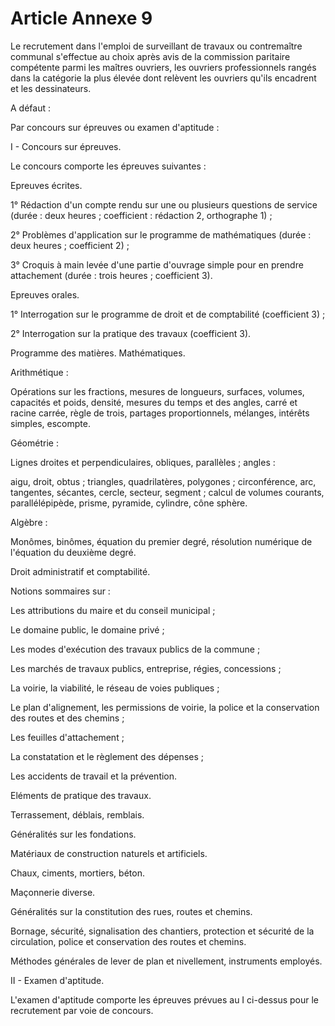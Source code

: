 # Article Annexe 9

Le recrutement dans l'emploi de surveillant de travaux ou contremaître communal s'effectue au choix après avis de la commission paritaire compétente parmi les maîtres ouvriers, les ouvriers professionnels rangés dans la catégorie la plus élevée dont relèvent les ouvriers qu'ils encadrent et les dessinateurs.

A défaut :

Par concours sur épreuves ou examen d'aptitude :

I - Concours sur épreuves.

Le concours comporte les épreuves suivantes :

Epreuves écrites.

1° Rédaction d'un compte rendu sur une ou plusieurs questions de service (durée : deux heures ; coefficient : rédaction 2, orthographe 1) ;

2° Problèmes d'application sur le programme de mathématiques (durée : deux heures ; coefficient 2) ;

3° Croquis à main levée d'une partie d'ouvrage simple pour en prendre attachement (durée : trois heures ; coefficient 3).

Epreuves orales.

1° Interrogation sur le programme de droit et de comptabilité (coefficient 3) ;

2° Interrogation sur la pratique des travaux (coefficient 3).

Programme des matières.               Mathématiques.

Arithmétique :

Opérations sur les fractions, mesures de longueurs, surfaces, volumes, capacités et poids, densité, mesures du temps et des angles, carré et racine carrée, règle de trois, partages proportionnels, mélanges, intérêts simples, escompte.

Géométrie :

Lignes droites et perpendiculaires, obliques, parallèles ; angles :

aigu, droit, obtus ; triangles, quadrilatères, polygones ; circonférence, arc, tangentes, sécantes, cercle, secteur, segment ; calcul de volumes courants, parallélépipède, prisme, pyramide, cylindre, cône sphère.

Algèbre :

Monômes, binômes, équation du premier degré, résolution numérique de l'équation du deuxième degré.

Droit administratif et comptabilité.

Notions sommaires sur :

Les attributions du maire et du conseil municipal ;

Le domaine public, le domaine privé ;

Les modes d'exécution des travaux publics de la commune ;

Les marchés de travaux publics, entreprise, régies, concessions ;

La voirie, la viabilité, le réseau de voies publiques ;

Le plan d'alignement, les permissions de voirie, la police et la conservation des routes et des chemins ;

Les feuilles d'attachement ;

La constatation et le règlement des dépenses ;

Les accidents de travail et la prévention.

Eléments de pratique des travaux.

Terrassement, déblais, remblais.

Généralités sur les fondations.

Matériaux de construction naturels et artificiels.

Chaux, ciments, mortiers, béton.

Maçonnerie diverse.

Généralités sur la constitution des rues, routes et chemins.

Bornage, sécurité, signalisation des chantiers, protection et sécurité de la circulation, police et conservation des routes et chemins.

Méthodes générales de lever de plan et nivellement, instruments employés.

II - Examen d'aptitude.

L'examen d'aptitude comporte les épreuves prévues au I ci-dessus pour le recrutement par voie de concours.
